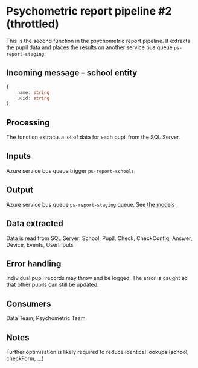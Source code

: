 # Psychometric report pipeline #2 (throttled)

This is the second function in the psychometric report pipeline.  It extracts the pupil data and places the results on another service bus queue `ps-report-staging`.

## Incoming message - school entity

```typescript
{ 
	name: string
	uuid: string
}
```



## Processing

The function extracts a lot of data for each pupil from the SQL Server.

## Inputs

Azure service bus queue trigger `ps-report-schools`

## Output

Azure service bus queue `ps-report-staging` queue. See [the models](./models.ts)



## Data extracted

Data is read from SQL Server: School, Pupil, Check, CheckConfig, Answer, Device, Events, UserInputs



## Error handling

Individual pupil records may throw and be logged. The error is caught so that other pupils can still be updated.



## Consumers

Data Team, Psychometric Team



## Notes

Further optimisation is likely required to reduce identical lookups (school, checkForm, ...)





